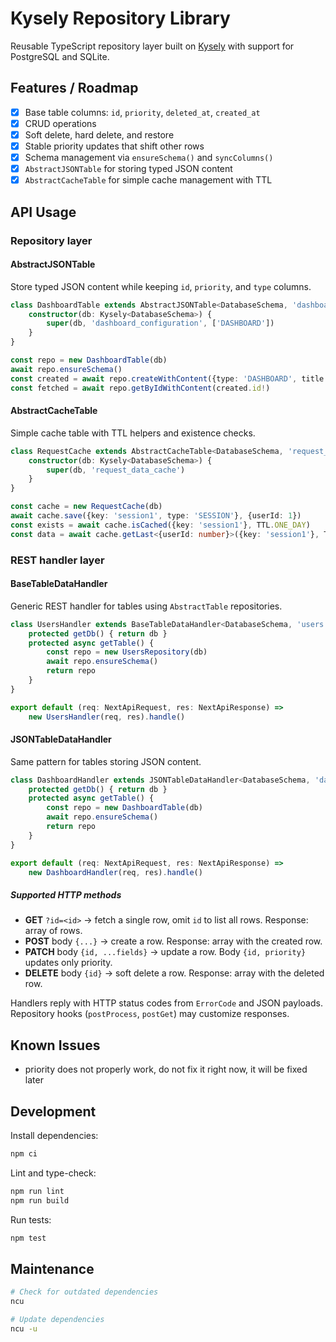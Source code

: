# Kysely Repository Library

Reusable TypeScript repository layer built on [Kysely](https://github.com/kysely-org/kysely) with support for PostgreSQL and SQLite.

## Features / Roadmap
- [x] Base table columns: `id`, `priority`, `deleted_at`, `created_at`
- [x] CRUD operations
- [x] Soft delete, hard delete, and restore
- [x] Stable priority updates that shift other rows
- [x] Schema management via `ensureSchema()` and `syncColumns()`
- [x] `AbstractJSONTable` for storing typed JSON content
- [x] `AbstractCacheTable` for simple cache management with TTL

## API Usage

### Repository layer

#### AbstractJSONTable

Store typed JSON content while keeping `id`, `priority`, and `type` columns.

```ts
class DashboardTable extends AbstractJSONTable<DatabaseSchema, 'dashboard_configuration', Dashboard> {
    constructor(db: Kysely<DatabaseSchema>) {
        super(db, 'dashboard_configuration', ['DASHBOARD'])
    }
}

const repo = new DashboardTable(db)
await repo.ensureSchema()
const created = await repo.createWithContent({type: 'DASHBOARD', title: 'Main'})
const fetched = await repo.getByIdWithContent(created.id!)
```

#### AbstractCacheTable

Simple cache table with TTL helpers and existence checks.

```ts
class RequestCache extends AbstractCacheTable<DatabaseSchema, 'request_data_cache'> {
    constructor(db: Kysely<DatabaseSchema>) {
        super(db, 'request_data_cache')
    }
}

const cache = new RequestCache(db)
await cache.save({key: 'session1', type: 'SESSION'}, {userId: 1})
const exists = await cache.isCached({key: 'session1'}, TTL.ONE_DAY)
const data = await cache.getLast<{userId: number}>({key: 'session1'}, TTL.ONE_DAY)
```

### REST handler layer

#### BaseTableDataHandler

Generic REST handler for tables using `AbstractTable` repositories.

```ts
class UsersHandler extends BaseTableDataHandler<DatabaseSchema, 'users'> {
    protected getDb() { return db }
    protected async getTable() {
        const repo = new UsersRepository(db)
        await repo.ensureSchema()
        return repo
    }
}

export default (req: NextApiRequest, res: NextApiResponse) =>
    new UsersHandler(req, res).handle()
```

#### JSONTableDataHandler

Same pattern for tables storing JSON content.

```ts
class DashboardHandler extends JSONTableDataHandler<DatabaseSchema, 'dashboard_configuration', Dashboard> {
    protected getDb() { return db }
    protected async getTable() {
        const repo = new DashboardTable(db)
        await repo.ensureSchema()
        return repo
    }
}

export default (req: NextApiRequest, res: NextApiResponse) =>
    new DashboardHandler(req, res).handle()
```

##### Supported HTTP methods

- **GET** `?id=<id>` → fetch a single row, omit `id` to list all rows. Response: array of rows.
- **POST** body `{...}` → create a row. Response: array with the created row.
- **PATCH** body `{id, ...fields}` → update a row. Body `{id, priority}` updates only priority.
- **DELETE** body `{id}` → soft delete a row. Response: array with the deleted row.

Handlers reply with HTTP status codes from `ErrorCode` and JSON payloads. Repository hooks (`postProcess`, `postGet`) may
customize responses.
## Known Issues
- priority does not properly work, do not fix it right now, it will be fixed later

## Development
Install dependencies:
```bash
npm ci
```

Lint and type-check:
```bash
npm run lint
npm run build
```

Run tests:
```bash
npm test
```

## Maintenance

```bash
# Check for outdated dependencies
ncu

# Update dependencies
ncu -u
```
